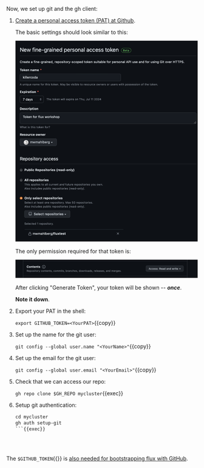 Now, we set up git and the gh client:

1. [Create a personal access token (PAT) at Github](https://github.com/settings/personal-access-tokens/new).

    The basic settings should look similar to this:

    ![Basic Settings](../../assets/basic-flux/step4/BasicSettings.png)

    The only permission required for that token is:

    ![Required Permissions](../../assets/basic-flux/step4/Permission.png)

    After clicking "Generate Token", your token will be shown -- ***once***.

    **Note it down**.
    
2. Export your PAT in the shell:

    `export GITHUB_TOKEN=<YourPAT>`{{copy}}

3. Set up the name for the git user:

    `git config --global user.name "<YourName>"`{{copy}}

4. Set up the email for the git user:
   
    `git config --global user.email "<YourEmail>"`{{copy}}

5. Check that we can access our repo:

    `gh repo clone $GH_REPO mycluster`{{exec}}

6. Setup git authentication:

    ```
    cd mycluster 
    gh auth setup-git
    ```{{exec}}




The `$GITHUB_TOKEN`{{}} is [also needed for bootstrapping flux with GitHub](https://fluxcd.io/flux/installation/bootstrap/github/#github-pat).

